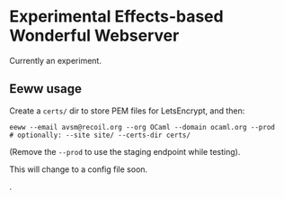 # Experimental Effects-based Wonderful Webserver

Currently an experiment.

## Eeww usage

Create a `certs/` dir to store PEM files for LetsEncrypt, and then:

```
eeww --email avsm@recoil.org --org OCaml --domain ocaml.org --prod 
# optionally: --site site/ --certs-dir certs/
```

(Remove the `--prod` to use the staging endpoint while testing).

This will change to a config file soon.

.
